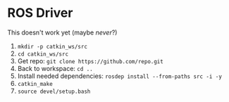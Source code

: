 # ROS Driver

This doesn't work yet (maybe *never*?)

1. `mkdir -p catkin_ws/src`
1. `cd catkin_ws/src`
1. Get repo: `git clone https://github.com/repo.git`
1. Back to workspace: `cd ..`
1. Install needed dependencies: `rosdep install --from-paths src -i -y`
1. `catkin_make`
1. `source devel/setup.bash`
